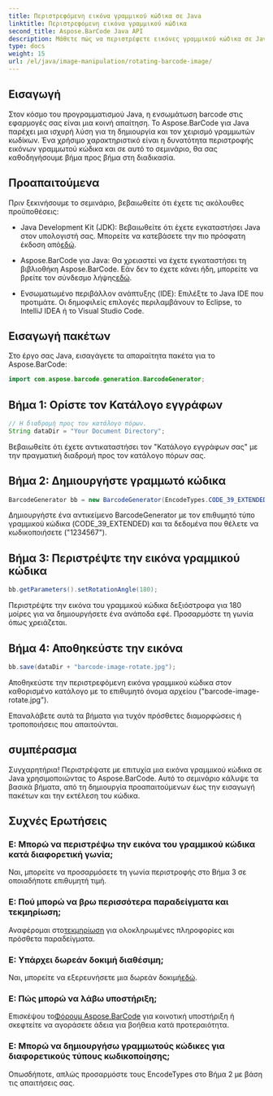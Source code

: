```yaml
---
title: Περιστρεφόμενη εικόνα γραμμικού κώδικα σε Java
linktitle: Περιστρεφόμενη εικόνα γραμμικού κώδικα
second_title: Aspose.BarCode Java API
description: Μάθετε πώς να περιστρέφετε εικόνες γραμμικού κώδικα σε Java χωρίς κόπο χρησιμοποιώντας το Aspose.BarCode. Ένας αναλυτικός οδηγός βήμα προς βήμα για προγραμματιστές Java.
type: docs
weight: 15
url: /el/java/image-manipulation/rotating-barcode-image/
---
```


## Εισαγωγή

Στον κόσμο του προγραμματισμού Java, η ενσωμάτωση barcode στις εφαρμογές σας είναι μια κοινή απαίτηση. Το Aspose.BarCode για Java παρέχει μια ισχυρή λύση για τη δημιουργία και τον χειρισμό γραμμωτών κωδίκων. Ένα χρήσιμο χαρακτηριστικό είναι η δυνατότητα περιστροφής εικόνων γραμμωτού κώδικα και σε αυτό το σεμινάριο, θα σας καθοδηγήσουμε βήμα προς βήμα στη διαδικασία.

## Προαπαιτούμενα

Πριν ξεκινήσουμε το σεμινάριο, βεβαιωθείτε ότι έχετε τις ακόλουθες προϋποθέσεις:

-  Java Development Kit (JDK): Βεβαιωθείτε ότι έχετε εγκαταστήσει Java στον υπολογιστή σας. Μπορείτε να κατεβάσετε την πιο πρόσφατη έκδοση από[εδώ](https://www.oracle.com/java/technologies/javase-downloads.html).

- Aspose.BarCode για Java: Θα χρειαστεί να έχετε εγκαταστήσει τη βιβλιοθήκη Aspose.BarCode. Εάν δεν το έχετε κάνει ήδη, μπορείτε να βρείτε τον σύνδεσμο λήψης[εδώ](https://releases.aspose.com/barcode/java/).

- Ενσωματωμένο περιβάλλον ανάπτυξης (IDE): Επιλέξτε το Java IDE που προτιμάτε. Οι δημοφιλείς επιλογές περιλαμβάνουν το Eclipse, το IntelliJ IDEA ή το Visual Studio Code.

## Εισαγωγή πακέτων

Στο έργο σας Java, εισαγάγετε τα απαραίτητα πακέτα για το Aspose.BarCode:

```java
import com.aspose.barcode.generation.BarcodeGenerator;
```

## Βήμα 1: Ορίστε τον Κατάλογο εγγράφων

```java
// Η διαδρομή προς τον κατάλογο πόρων.
String dataDir = "Your Document Directory";
```

Βεβαιωθείτε ότι έχετε αντικαταστήσει τον "Κατάλογο εγγράφων σας" με την πραγματική διαδρομή προς τον κατάλογο πόρων σας.

## Βήμα 2: Δημιουργήστε γραμμωτό κώδικα

```java
BarcodeGenerator bb = new BarcodeGenerator(EncodeTypes.CODE_39_EXTENDED, "1234567");
```

Δημιουργήστε ένα αντικείμενο BarcodeGenerator με τον επιθυμητό τύπο γραμμικού κώδικα (CODE_39_EXTENDED) και τα δεδομένα που θέλετε να κωδικοποιήσετε ("1234567").

## Βήμα 3: Περιστρέψτε την εικόνα γραμμικού κώδικα

```java
bb.getParameters().setRotationAngle(180);
```

Περιστρέψτε την εικόνα του γραμμικού κώδικα δεξιόστροφα για 180 μοίρες για να δημιουργήσετε ένα ανάποδα εφέ. Προσαρμόστε τη γωνία όπως χρειάζεται.

## Βήμα 4: Αποθηκεύστε την εικόνα

```java
bb.save(dataDir + "barcode-image-rotate.jpg");
```

Αποθηκεύστε την περιστρεφόμενη εικόνα γραμμικού κώδικα στον καθορισμένο κατάλογο με το επιθυμητό όνομα αρχείου ("barcode-image-rotate.jpg").

Επαναλάβετε αυτά τα βήματα για τυχόν πρόσθετες διαμορφώσεις ή τροποποιήσεις που απαιτούνται.

## συμπέρασμα

Συγχαρητήρια! Περιστρέψατε με επιτυχία μια εικόνα γραμμικού κώδικα σε Java χρησιμοποιώντας το Aspose.BarCode. Αυτό το σεμινάριο κάλυψε τα βασικά βήματα, από τη δημιουργία προαπαιτούμενων έως την εισαγωγή πακέτων και την εκτέλεση του κώδικα.

## Συχνές Ερωτήσεις

### Ε: Μπορώ να περιστρέψω την εικόνα του γραμμικού κώδικα κατά διαφορετική γωνία;
Ναι, μπορείτε να προσαρμόσετε τη γωνία περιστροφής στο Βήμα 3 σε οποιαδήποτε επιθυμητή τιμή.

### Ε: Πού μπορώ να βρω περισσότερα παραδείγματα και τεκμηρίωση;
 Αναφέρομαι στο[τεκμηρίωση](https://reference.aspose.com/barcode/java/) για ολοκληρωμένες πληροφορίες και πρόσθετα παραδείγματα.

### Ε: Υπάρχει δωρεάν δοκιμή διαθέσιμη;
 Ναι, μπορείτε να εξερευνήσετε μια δωρεάν δοκιμή[εδώ](https://releases.aspose.com/).

### Ε: Πώς μπορώ να λάβω υποστήριξη;
 Επισκέψου το[Φόρουμ Aspose.BarCode](https://forum.aspose.com/c/barcode/13) για κοινοτική υποστήριξη ή σκεφτείτε να αγοράσετε άδεια για βοήθεια κατά προτεραιότητα.

### Ε: Μπορώ να δημιουργήσω γραμμωτούς κώδικες για διαφορετικούς τύπους κωδικοποίησης;
Οπωσδήποτε, απλώς προσαρμόστε τους EncodeTypes στο Βήμα 2 με βάση τις απαιτήσεις σας.
